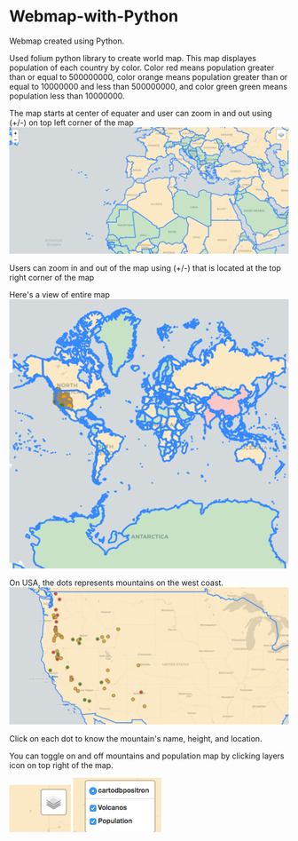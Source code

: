 # Webmap-with-Python
Webmap created using Python. 

Used folium python library to create world map. This map displayes population of each country by color. Color <span class="red">red</span> means population greater than or equal to 500000000, color <span class="orange">orange</span> means population greater than or equal to 10000000 and less than  500000000, and color green <span class="green">green</span> means population less than 10000000.

The map starts at center of equater and user can zoom in and out using (+/-) on top left corner of the map
![](images/Initial.png)

Users can zoom in and out of the map using (+/-) that is located at the top right corner of the map

Here's a view of entire map<br>
![](images/full.png)

On USA, the dots represents mountains on the west coast.
![](images/usa.png)

Click on each dot to know the mountain's name, height, and location.

You can toggle on and off mountains and population map by clicking layers icon on top right of the map.

![](images/layer.png)
![](images/layer2.png)
